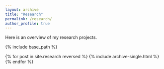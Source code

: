 ```yaml
---
layout: archive
title: "Research"
permalink: /research/
author_profile: true
---
```


Here is an overview of my research projects.

{% include base_path %}

{% for post in site.research reversed %}
  {% include archive-single.html %}
{% endfor %}
